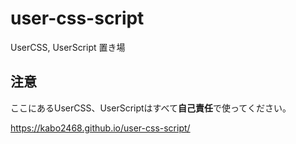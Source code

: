 # user-css-script

UserCSS, UserScript 置き場

## 注意

ここにあるUserCSS、UserScriptはすべて**自己責任**で使ってください。

https://kabo2468.github.io/user-css-script/
